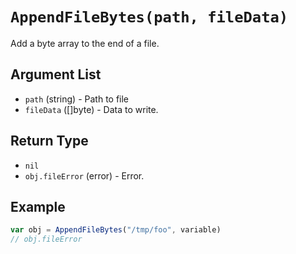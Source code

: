 # `AppendFileBytes(path, fileData)`

Add a byte array to the end of a file.

## Argument List

 * `path` (string) - Path to file
 * `fileData` ([]byte) - Data to write.

## Return Type

 * `nil`
 * `obj.fileError` (error) - Error.

## Example

```js
var obj = AppendFileBytes("/tmp/foo", variable)
// obj.fileError
```

